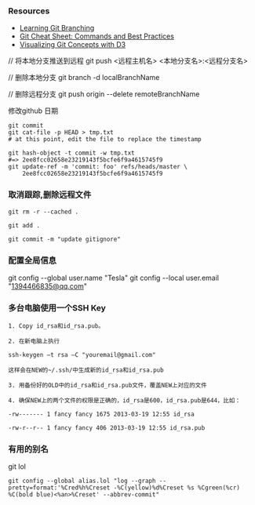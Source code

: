 ### Resources
- [Learning Git Branching](https://learngitbranching.js.org/?locale=zh_CN)
- [Git Cheat Sheet: Commands and Best Practices](https://www.jrebel.com/blog/git-cheat-sheet)
- [Visualizing Git Concepts with D3](https://onlywei.github.io/explain-git-with-d3/#commit)

// 将本地分支推送到远程
git push <远程主机名> <本地分支名>:<远程分支名>

// 删除本地分支
git branch -d localBranchName

// 删除远程分支
git push origin --delete remoteBranchName

修改github 日期
```git
git commit
git cat-file -p HEAD > tmp.txt
# at this point, edit the file to replace the timestamp

git hash-object -t commit -w tmp.txt
#=> 2ee8fcc02658e23219143f5bcfe6f9a4615745f9
git update-ref -m 'commit: foo' refs/heads/master \
    2ee8fcc02658e23219143f5bcfe6f9a4615745f9
```

### 取消跟踪,删除远程文件
```git
git rm -r --cached .

git add .

git commit -m "update gitignore"
```

### 配置全局信息
git config --global user.name "Tesla"
git config --local user.email  "1394466835@qq.com"


### 多台电脑使用一个SSH Key
```
1. Copy id_rsa和id_rsa.pub。

2. 在新电脑上执行

ssh-keygen –t rsa –C "youremail@gmail.com"

这样会在NEW的~/.ssh/中生成新的id_rsa和id_rsa.pub

3. 用备份好的OLD中的id_rsa和id_rsa.pub文件，覆盖NEW上对应的文件

4. 确保NEW上的两个文件的权限是正确的，id_rsa是600，id_rsa.pub是644，比如：

-rw------- 1 fancy fancy 1675 2013-03-19 12:55 id_rsa

-rw-r--r-- 1 fancy fancy 406 2013-03-19 12:55 id_rsa.pub
```

### 有用的别名
git lol
```
git config --global alias.lol "log --graph --pretty=format:'%Cred%h%Creset -%C(yellow)%d%Creset %s %Cgreen(%cr) %C(bold blue)<%an>%Creset' --abbrev-commit"
```